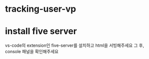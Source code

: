 # tracking-user-vp

# install five server
vs-code의 extension인 five-server를 설치하고 html을 서빙해주세요
그 후, console 패널을 확인해주세요
